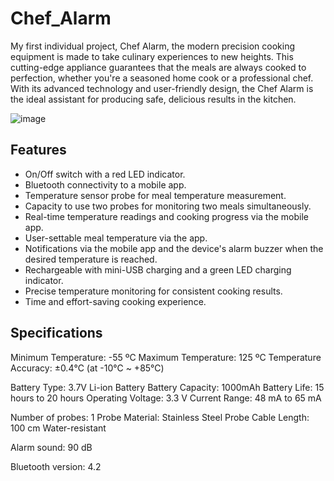 # Chef_Alarm

My first individual project, Chef Alarm, the modern precision cooking equipment is made to take culinary experiences to new heights. This cutting-edge appliance guarantees that the meals are always cooked to perfection, whether you're a seasoned home cook or a professional chef. With its advanced technology and user-friendly design, the Chef Alarm is the ideal assistant for producing safe, delicious results in the kitchen.

   ![image](https://github.com/Nuthya27/Chef_Alarm/assets/111232856/94a43cb4-6034-418a-8b71-c09e8d8f421e)

## Features

  * On/Off switch with a red LED indicator.
  * Bluetooth connectivity to a mobile app.
  * Temperature sensor probe for meal temperature measurement.
  * Capacity to use two probes for monitoring two meals simultaneously.
  * Real-time temperature readings and cooking progress via the mobile app.
  * User-settable meal temperature via the app.
  * Notifications via the mobile app and the device's alarm buzzer when the desired temperature is reached.
  * Rechargeable with mini-USB charging and a green LED charging indicator.
  * Precise temperature monitoring for consistent cooking results.
  * Time and effort-saving cooking experience.

## Specifications

 Minimum Temperature: -55 ºC
 Maximum Temperature: 125 ºC
 Temperature Accuracy: ±0.4℃ (at -10℃ ~ +85℃)

 Battery Type: 3.7V Li-ion Battery
 Battery Capacity: 1000mAh
 Battery Life: 15 hours to 20 hours
 Operating Voltage: 3.3 V
 Current Range: 48 mA to 65 mA

 Number of probes: 1
 Probe Material: Stainless Steel
 Probe Cable Length: 100 cm
 Water-resistant 

 Alarm sound: 90 dB

 Bluetooth version: 4.2
